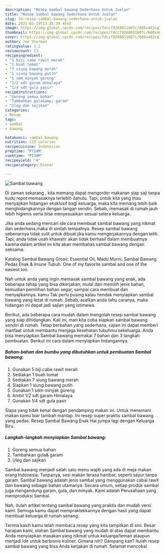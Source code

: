```yaml
---
description: "Resep Sambal bawang Sederhana Untuk Jualan"
title: "Resep Sambal bawang Sederhana Untuk Jualan"
slug: 54-resep-sambal-bawang-sederhana-untuk-jualan
date: 2021-03-19T13:35:39.454Z
image: https://img-global.cpcdn.com/recipes/fdccf9268031607c/680x482cq70/sambal-bawang-foto-resep-utama.jpg
thumbnail: https://img-global.cpcdn.com/recipes/fdccf9268031607c/680x482cq70/sambal-bawang-foto-resep-utama.jpg
cover: https://img-global.cpcdn.com/recipes/fdccf9268031607c/680x482cq70/sambal-bawang-foto-resep-utama.jpg
author: Joe Sherman
ratingvalue: 3.2
reviewcount: 13
recipeingredient:
- "5 biji cabe rawit merah"
- "1 buah tomat"
- "7 siung bawang merah"
- "1 siung bawang putih"
- "1 sdm minyak goreng"
- "1/2 sdt garam Himalaya"
- "1/4 sdt gula pasir"
recipeinstructions:
- "Goreng semua bahan"
- "Tambahkan gula&amp; garam"
- "Uleg dan sajikan"
categories:
- Resep
tags:
- sambal
- bawang

katakunci: sambal bawang 
nutrition: 123 calories
recipecuisine: Indonesian
preptime: "PT24M"
cooktime: "PT30M"
recipeyield: "4"
recipecategory: Dinner

---
```



![Sambal bawang](https://img-global.cpcdn.com/recipes/fdccf9268031607c/680x482cq70/sambal-bawang-foto-resep-utama.jpg)

Di zaman  sekarang , kita memang dapat mengorder makanan siap saji tanpa kudu repot memasaknya terlebih dahulu. Tapi, untuk kita yang mau menyajikan hidangan eksklusif bagi keluarga, maka kita memang lebih baik menghidangkannya dengan tangan sendiri. Sebab, memasak di rumah jauh lebih higienis serta bisa menyesuaikan sesuai selera keluarga.

Jika anda sedang mencari ide cara membuat sambal bawang yang nikmat dan sederhana,maka di sinilah tempatnya. Resep sambal bawang  sebenarnya tidak sulit untuk dibuat jika kamu mengerjakannya dengan teliti. Tapi, anda tidak usah khawatir akan tidak berhasil dalam membuatnya 
karena dalam artikel ini kita akan membahas sambal bawang dengan seksama.  

Katalog Sambal Bawang Grosir, Essential Oil, Madu Murni. Sambal Bawang Pedas Enak &amp; Imune Tubuh. One of my favorite sambal and one of the easiest too.

Nah untuk anda yang ingin memasak sambal bawang yang enak, ada beberapa tahap yang bisa dikerjakan, mulai dari memilih jenis bahan, kemudian pemilihan bahan segar, sampai cara membuat dan menyajikannya. kamu Tak perlu pusing kalau hendak menyiapkan sambal bawang yang lezat di rumah. Sebab, asalkan anda  tahu caranya, maka hidangan ini dapat jadi sajian yang istimewa.

Berikut, ada beberapa cara mudah dalam mengolah resep sambal bawang yang siap dihidangkan. Kali ini, mari kita coba siapkan sambal bawang sendiri di rumah. Tetap berbahan yang sederhana, sajian ini dapat memberi manfaat untuk membantu menjaga kesehatan tubuhmu sekeluarga. Anda bisa menyiapkan Sambal bawang memakai 7 bahan dan 3 langkah pembuatan. Berikut ini cara dalam menyiapkan hidangannya.

<!--inarticleads1-->

##### Bahan-bahan dan bumbu yang dibutuhkan untuk pembuatan Sambal bawang:

1. Gunakan 5 biji cabe rawit merah
1. Sediakan 1 buah tomat
1. Sediakan 7 siung bawang merah
1. Siapkan 1 siung bawang putih
1. Gunakan 1 sdm minyak goreng
1. Ambil 1/2 sdt garam Himalaya
1. Gunakan 1/4 sdt gula pasir


Siapa yang tidak kenal dengan pendamping makan ini. Untuk menemani makan kamu biar tambah mantap. Ini resep super praktis sambal bawang yang pedas. Resep Sambal Bawang Enak Hai jumpa lagi dengan Keluarga Biru. 

<!--inarticleads2-->

##### Langkah-langkah menyiapkan Sambal bawang:

1. Goreng semua bahan
1. Tambahkan gula&amp; garam
1. Uleg dan sajikan


Sambal bawang menjadi salah satu menu wajib yang ada di meja makan orang Indonesia. Tanpanya, sesi makan terasa hambar, seperti sayur tanpa garam. Sambal bawang adalah jenis sambal yang menggunakan cabai rawit dan bawang sebagai bahan utamanya. Secara umum, setiap produk sambal juga mengandung garam, gula, dan minyak. Kami adalah Perusahaan yang memproduksi Sambal. 

Nah, itulah artikel tentang  sambal bawang  yang praktis dan mudah versi kami. Semoga kamu dapat mempraktekkannya dengan hasil yang dapat membuat keluarga di rumah senang. 

Terima kasih kamu telah membaca resep yang kita tampilkan di sini. Besar harapan kami, olahan  Sambal bawang yang mudah di atas dapat membantu Anda menyiapkan masakan yang nikmat untuk keluarga/teman ataupun menjadi ide untuk berbisnis kuliner. Gimana nih? Gampang kan? Itulah resep sambal bawang yang bisa Anda kerjakan di rumah. Selamat mencoba!

